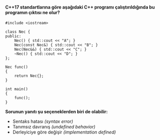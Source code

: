 #### C++17 standartlarına göre aşağıdaki C++ programı çalıştırıldığında bu programın çıktısı ne olur?

```
#include <iostream>
 
class Nec {
public:
	Nec() { std::cout << "A"; }
	Nec(const Nec&) { std::cout << "B"; }
	Nec(Nec&&) { std::cout << "C"; }
	~Nec() { std::cout << "D"; }
};
 
Nec func()
{
	return Nec{};
}
 
int main()
{
	func();
}
```

__Sorunun yanıtı şu seçeneklerden biri de olabilir:__

+ Sentaks hatası *(syntax error)*
+ Tanımsız davranış *(undefined behavior)*
+ Derleyiciye göre değişir *(implementation defined)*
